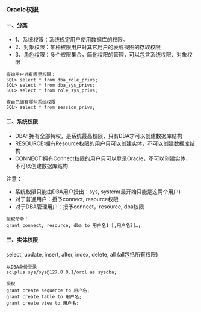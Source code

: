 ### Oracle权限
#### 一、分类
* 1、系统权限：系统规定用户使用数据库的权限。
* 2、对象权限：某种权限用户对其它用户的表或视图的存取权限
* 3、角色权限：多个权限集合，简化权限的管理，可以包含系统权限、对象权限

```
查询用户拥有哪里权限：
SQL> select * from dba_role_privs;
SQL> select * from dba_sys_privs;
SQL> select * from role_sys_privs;

查自己拥有哪些系统权限
SQL> select * from session_privs;
```


#### 二、系统权限
* DBA: 拥有全部特权，是系统最高权限，只有DBA才可以创建数据库结构
* RESOURCE:拥有Resource权限的用户只可以创建实体，不可以创建数据库结构
* CONNECT:拥有Connect权限的用户只可以登录Oracle，不可以创建实体，不可以创建数据库结构

注意：
* 系统权限只能由DBA用户授出：sys, system(最开始只能是这两个用户)
* 对于普通用户：授予connect, resource权限
* 对于DBA管理用户：授予connect，resource, dba权限

```
授权命令：
grant connect, resource, dba to 用户名1 [,用户名2]…;
```


#### 三、实体权限
select, update, insert, alter, index, delete, all (all包括所有权限)

```
以DBA身份登录
sqlplus sys/sys@127.0.0.1/orcl as sysdba;

授权
grant create sequence to 用户名;
grant create table to 用户名;
grant create view to 用户名;
```